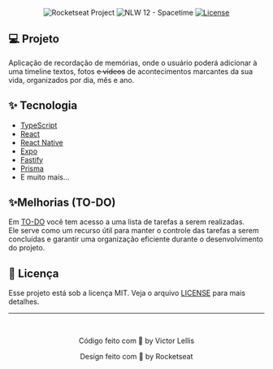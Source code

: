 <p align="center">
  <img src="https://img.shields.io/static/v1?label=Rocketseat&message=Education&color=8257e5&labelColor=202024" alt="Rocketseat Project" />
  <img src="https://img.shields.io/static/v1?label=NLW&message=12&color=8257e5&labelColor=202024" alt="NLW 12 - Spacetime" />
  <a href="LICENSE"><img  src="https://img.shields.io/static/v1?label=License&message=MIT&color=8257e5&labelColor=202024" alt="License"></a>
</p>

## 💻 Projeto

Aplicação de recordação de memórias, onde o usuário poderá adicionar à uma timeline textos, fotos ~~e vídeos~~ de acontecimentos marcantes da sua vida, organizados por dia, mês e ano.

## ✨ Tecnologia

- [TypeScript](https://www.typescriptlang.org/)
- [React](https://reactjs.org/)
- [React Native](https://reactnative.dev/)
- [Expo](https://expo.dev/)
- [Fastify](https://www.fastify.io/)
- [Prisma](https://www.prisma.io/)
- E muito mais…

## ✨Melhorias (TO-DO)

Em [TO-DO](TO-DO.md) você tem acesso a uma lista de tarefas a serem realizadas.
<br>
Ele serve como um recurso útil para manter o controle das tarefas a serem concluídas e garantir uma organização eficiente durante o desenvolvimento do projeto.

## 📝 Licença

Esse projeto está sob a licença MIT. Veja o arquivo [LICENSE](LICENSE) para mais detalhes.

<!--START_SECTION:footer-->

---

<br>

<p align="center">
    Código feito com 💜 by Victor Lellis
</p>
<p align="center">
    Design feito com 💜 by Rocketseat
</p>

<!--END_SECTION:footer-->
